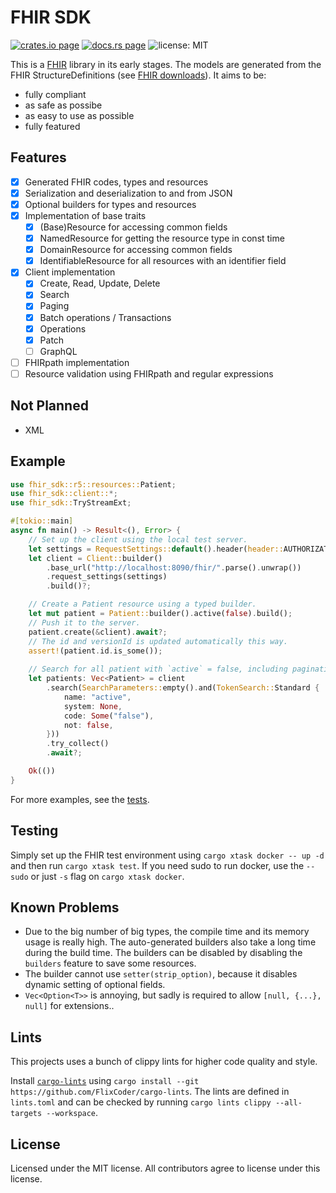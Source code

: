 # FHIR SDK

[![crates.io page](https://img.shields.io/crates/v/fhir-sdk.svg)](https://crates.io/crates/fhir-sdk)
[![docs.rs page](https://docs.rs/fhir-sdk/badge.svg)](https://docs.rs/fhir-sdk/)
![license: MIT](https://img.shields.io/crates/l/fhir-sdk.svg)

This is a [FHIR](https://www.hl7.org/fhir/) library in its early stages. The models are generated from the FHIR StructureDefinitions (see [FHIR downloads](https://www.hl7.org/fhir/downloads.html)). It aims to be:

- fully compliant
- as safe as possibe
- as easy to use as possible
- fully featured

## Features

- [x] Generated FHIR codes, types and resources
- [x] Serialization and deserialization to and from JSON
- [x] Optional builders for types and resources
- [x] Implementation of base traits
  - [x] (Base)Resource for accessing common fields
  - [x] NamedResource for getting the resource type in const time
  - [x] DomainResource for accessing common fields
  - [x] IdentifiableResource for all resources with an identifier field
- [x] Client implementation
  - [x] Create, Read, Update, Delete
  - [x] Search
  - [x] Paging
  - [x] Batch operations / Transactions
  - [x] Operations
  - [x] Patch
  - [ ] GraphQL
- [ ] FHIRpath implementation
- [ ] Resource validation using FHIRpath and regular expressions

## Not Planned

- XML

## Example

```rust
use fhir_sdk::r5::resources::Patient;
use fhir_sdk::client::*;
use fhir_sdk::TryStreamExt;

#[tokio::main]
async fn main() -> Result<(), Error> {
    // Set up the client using the local test server.
    let settings = RequestSettings::default().header(header::AUTHORIZATION, "Bearer token".parse().unwrap());
    let client = Client::builder()
        .base_url("http://localhost:8090/fhir/".parse().unwrap())
        .request_settings(settings)
        .build()?;

    // Create a Patient resource using a typed builder.
    let mut patient = Patient::builder().active(false).build();
    // Push it to the server.
    patient.create(&client).await?;
    // The id and versionId is updated automatically this way.
    assert!(patient.id.is_some());
    
    // Search for all patient with `active` = false, including pagination.
    let patients: Vec<Patient> = client
        .search(SearchParameters::empty().and(TokenSearch::Standard {
            name: "active",
            system: None,
            code: Some("false"),
            not: false,
        }))
        .try_collect()
        .await?;

    Ok(())
}
```

For more examples, see the [tests](https://github.com/FlixCoder/fhir-sdk/blob/main/crates/fhir-sdk/tests/client.rs).

## Testing

Simply set up the FHIR test environment using `cargo xtask docker -- up -d` and then run `cargo xtask test`.
If you need sudo to run docker, use the `--sudo` or just `-s` flag on `cargo xtask docker`.

## Known Problems

- Due to the big number of big types, the compile time and its memory usage is really high. The auto-generated builders also take a long time during the build time. The builders can be disabled by disabling the `builders` feature to save some resources.
- The builder cannot use `setter(strip_option)`, because it disables dynamic setting of optional fields.
- `Vec<Option<T>>` is annoying, but sadly is required to allow `[null, {...}, null]` for extensions..

## Lints

This projects uses a bunch of clippy lints for higher code quality and style.

Install [`cargo-lints`](https://github.com/soramitsu/iroha2-cargo_lints) using `cargo install --git https://github.com/FlixCoder/cargo-lints`. The lints are defined in `lints.toml` and can be checked by running `cargo lints clippy --all-targets --workspace`.

## License

Licensed under the MIT license. All contributors agree to license under this license.
